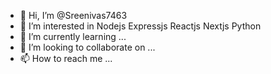 - 👋 Hi, I’m @Sreenivas7463
- 👀 I’m interested in Nodejs Expressjs Reactjs Nextjs Python
- 🌱 I’m currently learning ...
- 💞️ I’m looking to collaborate on ...
- 📫 How to reach me ...

<!---
Sreenivas7463/Sreenivas7463 is a ✨ special ✨ repository because its `README.md` (this file) appears on your GitHub profile.
You can click the Preview link to take a look at your changes.
--->

